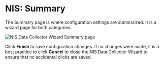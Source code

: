 # NIS: Summary

The Summary page is where configuration settings are summarized. It is a wizard page for both
categories.

![NIS Data Collector Wizard Summary page](/img/product_docs/accessanalyzer/11.6/admin/datacollector/adinventory/summary.webp)

Click **Finish** to save configuration changes. If no changes were made, it is a best practice to
click **Cancel** to close the NIS Data Collector Wizard to ensure that no accidental clicks are
saved.
